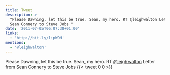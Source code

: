 ```yaml
---
title: Tweet
description: >-
  "Please Dawning, let this be true. Sean, my hero. RT @leighwalton Letter from
  Sean Connery to Steve Jobs "
date: '2011-07-05T06:07:38+01:00'
links:
  - 'http://bit.ly/lipWOH'
mentions:
  - '@leighwalton'
---
```

Please Dawning, let this be true. Sean, my hero. RT [@leighwalton](https://twitter.com/@leighwalton) Letter from Sean Connery to Steve Jobs 
      {{< tweet 0 0 >}}
    
